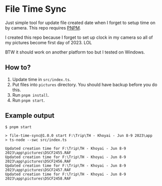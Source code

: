 # File Time Sync

Just simple tool for update file created date when I forget to setup time on by camera. This repo requires [PNPM](https://pnpm.io/).

I created this repo because I forget to set up clock in my camera so all of my pictures become first day of 2023. LOL

BTW it should work on another platform too but I tested on Windows.

## How to?
1. Update time in `src/index.ts`.
2. Put files into `pictures` directory. You should have backup before you do this.
3. Run `pnpm install`.
4. Run `pnpm start`.

## Example output
```
$ pnpm start

> file-time-sync@1.0.0 start F:\Trip\TH - Khoyai - Jun 8-9 2023\app
> ts-node --swc src/index.ts

Updated creation time for F:\Trip\TH - Khoyai - Jun 8-9 2023\app\pictures\DSCF2455.RAF
Updated creation time for F:\Trip\TH - Khoyai - Jun 8-9 2023\app\pictures\DSCF2456.RAF
Updated creation time for F:\Trip\TH - Khoyai - Jun 8-9 2023\app\pictures\DSCF2457.RAF
Updated creation time for F:\Trip\TH - Khoyai - Jun 8-9 2023\app\pictures\DSCF2458.RAF
```
